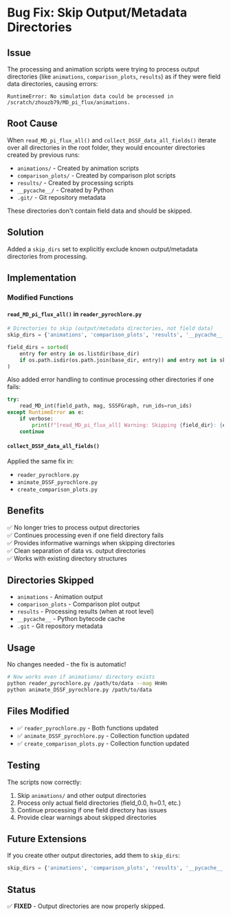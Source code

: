 # Bug Fix: Skip Output/Metadata Directories

## Issue
The processing and animation scripts were trying to process output directories (like `animations`, `comparison_plots`, `results`) as if they were field data directories, causing errors:

```
RuntimeError: No simulation data could be processed in /scratch/zhouzb79/MD_pi_flux/animations.
```

## Root Cause
When `read_MD_pi_flux_all()` and `collect_DSSF_data_all_fields()` iterate over all directories in the root folder, they would encounter directories created by previous runs:
- `animations/` - Created by animation scripts
- `comparison_plots/` - Created by comparison plot scripts  
- `results/` - Created by processing scripts
- `__pycache__/` - Created by Python
- `.git/` - Git repository metadata

These directories don't contain field data and should be skipped.

## Solution
Added a `skip_dirs` set to explicitly exclude known output/metadata directories from processing.

## Implementation

### Modified Functions

#### `read_MD_pi_flux_all()` in `reader_pyrochlore.py`
```python
# Directories to skip (output/metadata directories, not field data)
skip_dirs = {'animations', 'comparison_plots', 'results', '__pycache__', '.git'}

field_dirs = sorted(
    entry for entry in os.listdir(base_dir)
    if os.path.isdir(os.path.join(base_dir, entry)) and entry not in skip_dirs
)
```

Also added error handling to continue processing other directories if one fails:
```python
try:
    read_MD_int(field_path, mag, SSSFGraph, run_ids=run_ids)
except RuntimeError as e:
    if verbose:
        print(f"[read_MD_pi_flux_all] Warning: Skipping {field_dir}: {e}")
    continue
```

#### `collect_DSSF_data_all_fields()` 
Applied the same fix in:
- `reader_pyrochlore.py`
- `animate_DSSF_pyrochlore.py`
- `create_comparison_plots.py`

## Benefits
✅ No longer tries to process output directories  
✅ Continues processing even if one field directory fails  
✅ Provides informative warnings when skipping directories  
✅ Clean separation of data vs. output directories  
✅ Works with existing directory structures  

## Directories Skipped
- `animations` - Animation output
- `comparison_plots` - Comparison plot output
- `results` - Processing results (when at root level)
- `__pycache__` - Python bytecode cache
- `.git` - Git repository metadata

## Usage
No changes needed - the fix is automatic!

```bash
# Now works even if animations/ directory exists
python reader_pyrochlore.py /path/to/data --mag HnHn
python animate_DSSF_pyrochlore.py /path/to/data
```

## Files Modified
- ✅ `reader_pyrochlore.py` - Both functions updated
- ✅ `animate_DSSF_pyrochlore.py` - Collection function updated
- ✅ `create_comparison_plots.py` - Collection function updated

## Testing
The scripts now correctly:
1. Skip `animations/` and other output directories
2. Process only actual field directories (field_0.0, h=0.1, etc.)
3. Continue processing if one field directory has issues
4. Provide clear warnings about skipped directories

## Future Extensions
If you create other output directories, add them to `skip_dirs`:
```python
skip_dirs = {'animations', 'comparison_plots', 'results', '__pycache__', '.git', 'your_new_dir'}
```

## Status
✅ **FIXED** - Output directories are now properly skipped.
